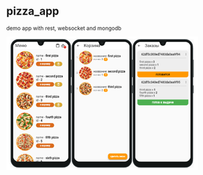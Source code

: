 # pizza_app 
demo app with rest, websocket and mongodb 

<img src="https://github.com/YuryMorozov2001/pizza-app/raw/main/.gitHub/images/screens.png" alt="screens"> 